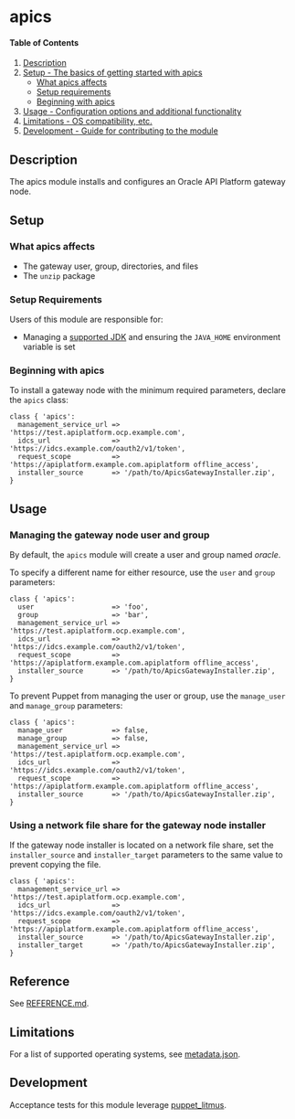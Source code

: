 # apics

#### Table of Contents

1. [Description](#description)
2. [Setup - The basics of getting started with apics](#setup)
    * [What apics affects](#what-apics-affects)
    * [Setup requirements](#setup-requirements)
    * [Beginning with apics](#beginning-with-apics)
3. [Usage - Configuration options and additional functionality](#usage)
4. [Limitations - OS compatibility, etc.](#limitations)
5. [Development - Guide for contributing to the module](#development)

## Description

The apics module installs and configures an Oracle API Platform gateway node.

## Setup

### What apics affects

* The gateway user, group, directories, and files
* The `unzip` package

### Setup Requirements

Users of this module are responsible for:

- Managing a [supported JDK](https://docs.oracle.com/en/cloud/paas/api-platform-cloud/apfad/system-requirements-premise-gateway-installation.html#GUID-45E866FB-A8E3-4DF3-A031-21ADBADC674D) and ensuring the `JAVA_HOME` environment variable is set

### Beginning with apics

To install a gateway node with the minimum required parameters, declare the `apics` class:

```puppet
class { 'apics':
  management_service_url => 'https://test.apiplatform.ocp.example.com',
  idcs_url               => 'https://idcs.example.com/oauth2/v1/token',
  request_scope          => 'https://apiplatform.example.com.apiplatform offline_access',
  installer_source       => '/path/to/ApicsGatewayInstaller.zip',
}
```

## Usage

### Managing the gateway node user and group

By default, the `apics` module will create a user and group named _oracle_.

To specify a different name for either resource, use the `user` and `group` parameters:

```puppet
class { 'apics':
  user                   => 'foo',
  group                  => 'bar',
  management_service_url => 'https://test.apiplatform.ocp.example.com',
  idcs_url               => 'https://idcs.example.com/oauth2/v1/token',
  request_scope          => 'https://apiplatform.example.com.apiplatform offline_access',
  installer_source       => '/path/to/ApicsGatewayInstaller.zip',
}
```

To prevent Puppet from managing the user or group, use the `manage_user` and `manage_group` parameters:

```puppet
class { 'apics':
  manage_user            => false,
  manage_group           => false,
  management_service_url => 'https://test.apiplatform.ocp.example.com',
  idcs_url               => 'https://idcs.example.com/oauth2/v1/token',
  request_scope          => 'https://apiplatform.example.com.apiplatform offline_access',
  installer_source       => '/path/to/ApicsGatewayInstaller.zip',
}
```

### Using a network file share for the gateway node installer

If the gateway node installer is located on a network file share, set the `installer_source` and `installer_target` parameters to the same value to prevent copying the file.

```puppet
class { 'apics':
  management_service_url => 'https://test.apiplatform.ocp.example.com',
  idcs_url               => 'https://idcs.example.com/oauth2/v1/token',
  request_scope          => 'https://apiplatform.example.com.apiplatform offline_access',
  installer_source       => '/path/to/ApicsGatewayInstaller.zip',
  installer_target       => '/path/to/ApicsGatewayInstaller.zip',
}
```

## Reference

See [REFERENCE.md](https://github.com/whanwells/apics-puppet/blob/master/REFERENCE.md).

## Limitations

For a list of supported operating systems, see [metadata.json](https://github.com/whanwells/apics-puppet/blob/master/metadata.json).

## Development

Acceptance tests for this module leverage [puppet_litmus](https://github.com/puppetlabs/puppet_litmus).
